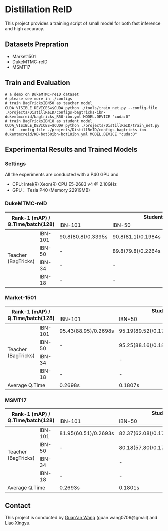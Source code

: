# Distillation ReID

This project provides a training script of small model
 for both fast inference and high accuracy.


## Datasets Prepration
- Market1501
- DukeMTMC-reID
- MSMT17


## Train and Evaluation
```shell script
# a demo on DukeMTMC-reID dataset
# please see more in ./configs
# train BagTricksIBN50 as teacher model
CUDA_VISIBLE_DEVICES=$CUDA python ./tools/train_net.py --config-file ./projects/DistillReID/configs-bagtricks-ibn-dukemtmcreid/bagtricks_R50-ibn.yml MODEL.DEVICE "cuda:0"
# train BagTricksIBN18 as student model 
CUDA_VISIBLE_DEVICES=$CUDA python ./projects/DistillReID/train_net.py --kd --config-file ./projects/DistillReID/configs-bagtricks-ibn-dukemtmcreid/KD-bot50ibn-bot18ibn.yml MODEL.DEVICE "cuda:0"
```

## Experimental Results and Trained Models

### Settings

All the experiments are conducted with a P40 GPU and 
- CPU: Intel(R) Xeon(R) CPU E5-2683 v4 @ 2.10GHz
- GPU： Tesla P40 (Memory 22919MB)

### DukeMTMC-reID

<table><thead><tr><th colspan="2" rowspan="2">Rank-1 (mAP) / <br>Q.Time/batch(128)</th><th colspan="4">Student (BagTricks)</th></tr><tr><td>IBN-101</td><td>IBN-50</td><td>IBN-34</td><td>IBN-18</td></tr></thead><tbody><tr><td rowspan="4">Teacher<br>(BagTricks)</td><td>IBN-101</td><td>90.8(80.8)/0.3395s</td><td>90.8(81.1)/0.1984s</td><td>89.63(78.9)/0.1760s</td><td>86.96(75.75)/0.0854s</td></tr><tr><td>IBN-50</td><td>-</td><td>89.8(79.8)/0.2264s</td><td>88.82(78.9)/0.1761s</td><td>87.75(76.18)/0.0838s</td></tr><tr><td>IBN-34</td><td>-</td><td>-</td><td>88.64(76.4)/0.1766s</td><td></td></tr><tr><td>IBN-18</td><td>-</td><td>-</td><td>-</td><td>85.50(71.60)/0.9178s</td></tr></tbody></table>

### Market-1501

<table><thead><tr><th colspan="2" rowspan="2">Rank-1 (mAP) / <br>Q.Time/batch(128)</th><th colspan="4">Student (BagTricks)</th></tr><tr><td>IBN-101</td><td>IBN-50</td><td>IBN-34</td><td>IBN-18</td></tr></thead><tbody><tr><td rowspan="4">Teacher<br>(BagTricks)</td><td>IBN-101</td><td>95.43(88.95)/0.2698s</td><td>95.19(89.52)/0.1791s</td><td>94.51(87.82)/0.0869s</td><td>93.85(85.77)/0.0612s</td></tr><tr><td>IBN-50</td><td>-</td><td>95.25(88.16)/0.1823s</td><td>95.13(87.28)/0.0863s</td><td></td></tr><tr><td>IBN-34</td><td></td><td>-</td><td>94.63(84.91)/0.0860s</td><td>93.71(85.20)/0.0620s</td></tr><tr><td>IBN-18</td><td>-</td><td>-</td><td>-</td><td>92.87(81.22)/0.0615s</td></tr><tr><td colspan="2">Average Q.Time</td><td>0.2698s</td><td>0.1807s</td><td>0.0864s</td><td>0.0616s</td></tr></tbody></table>

### MSMT17

<table><thead><tr><th colspan="2" rowspan="2">Rank-1 (mAP) / <br>Q.Time/batch(128)</th><th colspan="4">Student (BagTricks)</th></tr><tr><td>IBN-101</td><td>IBN-50</td><td>IBN-34</td><td>IBN-18</td></tr></thead><tbody><tr><td rowspan="4">Teacher<br>(BagTricks)</td><td>IBN-101</td><td>81.95(60.51)/0.2693s</td><td>82.37(62.08)/0.1792s</td><td>81.07(58.56)/0.0872s</td><td>77.77(52.77)/0.0610s</td></tr><tr><td>IBN-50</td><td>-</td><td>80.18(57.80)/0.1789s</td><td>81.28(58.27)/0.0863s</td><td>78.11(53.10)/0.0623s</td></tr><tr><td>IBN-34</td><td></td><td>-</td><td>78.27(53.41)/0.0873s</td><td>77.65(52.82)/0.0615s</td></tr><tr><td>IBN-18</td><td>-</td><td>-</td><td>-</td><td>74.11(47.26)/0.0621s</td></tr><tr><td colspan="2">Average Q.Time</td><td>0.2693s</td><td>0.1801s</td><td>0.0868s</td><td>0.0617s</td></tr></tbody></table>


## Contact
This project is conducted by [Guan'an Wang](https://wangguanan.github.io/) (guan.wang0706@gmail) and [Liao Xingyu](https://github.com/L1aoXingyu).


